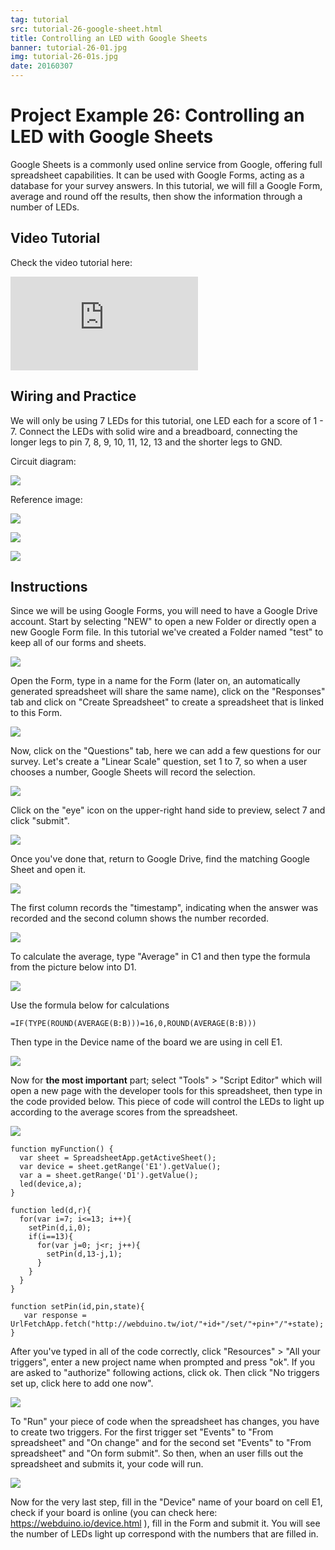 ```yaml
---
tag: tutorial
src: tutorial-26-google-sheet.html
title: Controlling an LED with Google Sheets
banner: tutorial-26-01.jpg
img: tutorial-26-01s.jpg
date: 20160307
---
```


<!-- @@master  = ../../_layout.html-->

<!-- @@block  =  meta-->

<title>Project Example 26: Controlling an LED with Google Sheets :::: Webduino = Web × Arduino</title>

<meta name="description" content="Google Sheets is a commonly used online service from Google, offering full spreadsheet capabilities. It can be used with Google Forms, acting as a database for your survey answers. In this tutorial, we will fill a Google Form, average and round off the results, then show the information through a number of LEDs.">

<meta itemprop="description" content="Google Sheets is a commonly used online service from Google, offering full spreadsheet capabilities. It can be used with Google Forms, acting as a database for your survey answers. In this tutorial, we will fill a Google Form, average and round off the results, then show the information through a number of LEDs.">

<meta property="og:description" content="Google Sheets is a commonly used online service from Google, offering full spreadsheet capabilities. It can be used with Google Forms, acting as a database for your survey answers. In this tutorial, we will fill a Google Form, average and round off the results, then show the information through a number of LEDs.">

<meta property="og:title" content="Project Example 26: Controlling an LED with Google Sheets" >

<meta property="og:url" content="https://webduino.io/tutorials/tutorial-26-google-sheet.html">

<meta property="og:image" content="https://webduino.io/img/tutorials/tutorial-26-01s.jpg">

<meta itemprop="image" content="https://webduino.io/img/tutorials/tutorial-26-01s.jpg">

<include src="../_include-tutorials.html"></include>

<!-- @@close-->

<!-- @@block  =  preAndNext-->

<include src="../_include-tutorials-content.html"></include>

<!-- @@close-->

<!-- @@block  =  tutorials-->

# Project Example 26: Controlling an LED with Google Sheets

Google Sheets is a commonly used online service from Google, offering full spreadsheet capabilities. It can be used with Google Forms, acting as a database for your survey answers. In this tutorial, we will fill a Google Form, average and round off the results, then show the information through a number of LEDs.

<!-- <div class="buy-this">
	<span>LED 相關套件：<a href="https://webduino.io/buy/webduino-package-plus.html" target="_blank">Webduino 基本套件 Plus ( 支援馬克 1 號、Fly )</a></span>
	<span>Webduino 開發板：<a href="https://webduino.io/buy/component-webduino-fly.html" target="_blank">Webduino Fly</a>、<a href="https://webduino.io/buy/component-webduino-uno-fly.html" target="_blank">Webduino Fly + Arduino UNO</a></span>
</div> -->

## Video Tutorial

Check the video tutorial here: 
<iframe class="youtube" src="https://www.youtube.com/embed/mpwSAFwlL_0" frameborder="0" allowfullscreen></iframe>

## Wiring and Practice

We will only be using 7 LEDs for this tutorial, one LED each for a score of 1 - 7. Connect the LEDs with solid wire and a breadboard, connecting the longer legs to pin 7, 8, 9, 10, 11, 12, 13 and the shorter legs to GND.

Circuit diagram:

![](../../img/tutorials/tutorial-26-02.jpg)

Reference image:

![](../../img/tutorials/tutorial-26-03.jpg)

![](../../img/tutorials/tutorial-26-04.jpg)

![](../../img/tutorials/tutorial-26-05.jpg)

<!-- <div class="buy-this">
	<span>LED 相關套件：<a href="https://webduino.io/buy/webduino-package-plus.html" target="_blank">Webduino 基本套件 Plus ( 支援馬克 1 號、Fly )</a></span>
	<span>Webduino 開發板：<a href="https://webduino.io/buy/component-webduino-fly.html" target="_blank">Webduino Fly</a>、<a href="https://webduino.io/buy/component-webduino-uno-fly.html" target="_blank">Webduino Fly + Arduino UNO</a></span>
</div> -->

## Instructions

Since we will be using Google Forms, you will need to have a Google Drive account. Start by selecting "NEW" to open a new Folder or directly open a new Google Form file. In this tutorial we've created a Folder named "test" to keep all of our forms and sheets.

![](../../img/tutorials/en/tutorial-26-06.jpg)

Open the Form, type in a name for the Form (later on, an automatically generated spreadsheet will share the same name), click on the "Responses" tab and click on "Create Spreadsheet" to create a spreadsheet that is linked to this Form.

![](../../img/tutorials/en/tutorial-26-07.jpg)

Now, click on the "Questions" tab, here we can add a few questions for our survey. Let's create a "Linear Scale" question, set 1 to 7, so when a user chooses a number, Google Sheets will record the selection.

![](../../img/tutorials/en/tutorial-26-08.jpg)

Click on the "eye" icon on the upper-right hand side to preview, select 7 and click "submit".

![](../../img/tutorials/en/tutorial-26-09.jpg)

Once you've done that, return to Google Drive, find the matching Google Sheet and open it.

![](../../img/tutorials/en/tutorial-26-10.jpg)

The first column records the "timestamp", indicating when the answer was recorded and the second column shows the number recorded.

![](../../img/tutorials/en/tutorial-26-11.jpg)

To calculate the average, type "Average" in C1 and then type the formula from the picture below into D1.

![](../../img/tutorials/en/tutorial-26-12.jpg)

Use the formula below for calculations

	=IF(TYPE(ROUND(AVERAGE(B:B)))=16,0,ROUND(AVERAGE(B:B)))

Then type in the Device name of the board we are using in cell E1.

![](../../img/tutorials/en/tutorial-26-13.jpg)

Now for **the most important** part; select "Tools" > "Script Editor" which will open a new page with the developer tools for this spreadsheet, then type in the code provided below. This piece of code will control the LEDs to light up according to the average scores from the spreadsheet.

![](../../img/tutorials/en/tutorial-26-14.jpg)

	function myFunction() {
	  var sheet = SpreadsheetApp.getActiveSheet();
	  var device = sheet.getRange('E1').getValue();
	  var a = sheet.getRange('D1').getValue();
	  led(device,a);
	}

	function led(d,r){
	  for(var i=7; i<=13; i++){
	    setPin(d,i,0);
	    if(i==13){
	      for(var j=0; j<r; j++){
	        setPin(d,13-j,1);
	      }
	    }
	  }
	}

	function setPin(id,pin,state){
	   var response = UrlFetchApp.fetch("http://webduino.tw/iot/"+id+"/set/"+pin+"/"+state);
	}

After you've typed in all of the code correctly, click "Resources" > "All your triggers", enter a new project name when prompted and press "ok". If you are asked to "authorize" following actions, click ok. Then click "No triggers set up, click here to add one now".

![](../../img/tutorials/en/tutorial-26-15.jpg)

To "Run" your piece of code when the spreadsheet has changes, you have to create two triggers. For the first trigger set "Events" to "From spreadsheet" and "On change" and for the second set "Events" to "From spreadsheet" and "On form submit". So then, when an user fills out the spreadsheet and submits it, your code will run.

![](../../img/tutorials/en/tutorial-26-16.jpg)

Now for the very last step, fill in the "Device" name of your board on cell E1, check if your board is online (you can check here: https://webduino.io/device.html ), fill in the Form and submit it. You will see the number of LEDs light up correspond with the numbers that are filled in.

<!-- <div class="buy-this">
	<span>LED 相關套件：<a href="https://webduino.io/buy/webduino-package-plus.html" target="_blank">Webduino 基本套件 Plus ( 支援馬克 1 號、Fly )</a></span>
	<span>Webduino 開發板：<a href="https://webduino.io/buy/component-webduino-fly.html" target="_blank">Webduino Fly</a>、<a href="https://webduino.io/buy/component-webduino-uno-fly.html" target="_blank">Webduino Fly + Arduino UNO</a></span>
</div> -->


<!-- @@close-->